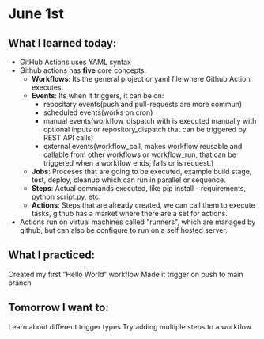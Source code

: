 # June 1st

## What I learned today:
* GitHub Actions uses YAML syntax
* Github actions has **five** core concepts:
    * **Workflows**: Its the general project or yaml file where Github Action executes.
    * **Events**: Its when it triggers, it can be on:
        * repositary events(push and pull-requests are more commun)
        * scheduled events(works on cron)
        * manual events(workflow_dispatch with is executed manually with optional inputs or repository_dispatch that can be triggered by REST API calls)
        * external events(workflow_call, makes workflow reusable and callable from other workflows or workflow_run, that can be triggered when a workflow ends, fails or is request.)
    * **Jobs**: Proceses that are going to be executed, example build stage, test, deploy, cleanup which can run in parallel or sequence.
    * **Steps**: Actual commands executed, like pip install - requirements, python script.py, etc.
    * **Actions**: Steps that are already created, we can call them to execute tasks, github has a market where there are a set for actions.
* Actions run on virtual machines called "runners", which are managed by github, but can also be configure to run on a self hosted server.

## What I practiced:

Created my first "Hello World" workflow
Made it trigger on push to main branch

## Tomorrow I want to:

Learn about different trigger types
Try adding multiple steps to a workflow
